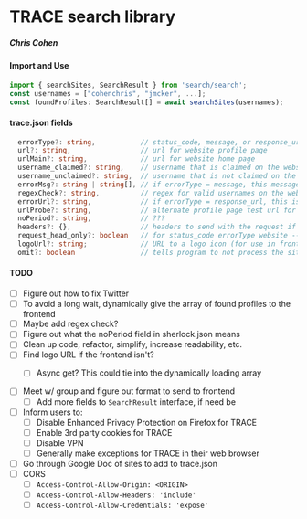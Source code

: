 # TRACE search library
##### Chris Cohen

#### Import and Use
```typescript
import { searchSites, SearchResult } from 'search/search';
const usernames = ["cohenchris", "jmcker", ...];
const foundProfiles: SearchResult[] = await searchSites(usernames);
```


#### trace.json fields
```typescript
  errorType?: string,           // status_code, message, or response_url
  url?: string,                 // url for website profile page
  urlMain?: string,             // url for website home page
  username_claimed?: string,    // username that is claimed on the website
  username_unclaimed?: string,  // username that is not claimed on the website
  errorMsg?: string | string[], // if errorType = message, this message will pop up if the profile doesn't exist
  regexCheck?: string,          // regex for valid usernames on the website
  errorUrl?: string,            // if errorType = response_url, this is the url that the use will be redirected to if the profile doesn't exist
  urlProbe?: string,            // alternate profile page test url for sites where profiles aren't publicly facing 
  noPeriod?: string,            // ???
  headers?: {},                 // headers to send with the request if needed
  request_head_only?: boolean   // for status_code errorType website -- use a GET request instead of a HEAD request
  logoUrl?: string;             // URL to a logo icon (for use in frontend)
  omit?: boolean                // tells program to not process the site
```


#### TODO
- [ ] Figure out how to fix Twitter
- [ ] To avoid a long wait, dynamically give the array of found profiles to the frontend
- [ ] Maybe add regex check?
- [ ] Figure out what the noPeriod field in sherlock.json means
- [ ] Clean up code, refactor, simplify, increase readability, etc.
- [ ] Find logo URL if the frontend isn't?
    - [ ] Async get? This could tie into the dynamically loading array


- [ ] Meet w/ group and figure out format to send to frontend
    - [ ] Add more fields to `SearchResult` interface, if need be
- [ ] Inform users to:
    - [ ] Disable Enhanced Privacy Protection on Firefox for TRACE
    - [ ] Enable 3rd party cookies for TRACE
    - [ ] Disable VPN
    - [ ] Generally make exceptions for TRACE in their web browser
- [ ] Go through Google Doc of sites to add to trace.json
- [ ] CORS
    - [ ] `Access-Control-Allow-Origin: <ORIGIN>`
    - [ ] `Access-Control-Allow-Headers: 'include'`
    - [ ] `Access-Control-Allow-Credentials: 'expose'`
